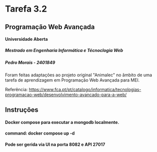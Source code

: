# Tarefa 3.2

## Programação Web Avançada

#### Universidade Aberta

##### Mestrado em Engenharia Informática e Técnoclogia Web

##### Pedro Morais - 2401849

Foram feitas adaptações ao projeto original "Animalec" no âmbito de uma tarefa de aprendizagem em Programação Web Avançada para MEI.

Referência:
https://www.fca.pt/pt/catalogo/informatica/tecnologias-programacao-web/desenvolvimento-avancado-para-a-web/

## Instruções

#### Docker compose para executar a mongodb localmente.

#### command: docker compose up -d

#### Pode ser gerida via UI na porta 8082 e API 27017
